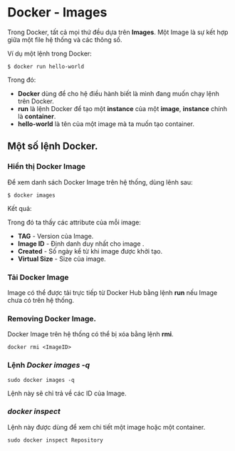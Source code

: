 # Docker - Images

Trong Docker, tất cả mọi thứ đều dựa trên **Images**. Một Image là sự kết hợp giữa một file hệ thống và các thông số.

Ví dụ một lệnh trong Docker:

    $ docker run hello-world

Trong đó:
  - **Docker** dùng để cho hệ điều hành biết là mình đang muốn chạy lệnh trên Docker.
  - **run** là lệnh Docker để tạo một **instance** của một **image**, **instance** chính là **container**.
  - **hello-world** là tên của một image mà ta muốn tạo container.

## Một số lệnh Docker.

### Hiển thị Docker Image

Để xem danh sách Docker Image trên hệ thống, dùng lênh sau:

    $ docker images

Kết quả:


Trong đó ta thấy các attribute của mỗi image:
  - **TAG** - Version của Image.
  - **Image ID** - Định danh duy nhất cho image .
  - **Created** - Số ngày kể từ khi image được khởi tạo.
  - **Virtual Size** - Size của image.

### Tải Docker Image

Image có thể được tải trực tiếp từ Docker Hub bằng lệnh **run** nếu Image chưa có trên hệ thống.

### Removing Docker Image.

Docker Image trên hệ thống có thể bị xóa bằng lệnh **rmi**.

    docker rmi <ImageID>

### Lệnh *Docker images -q*

    sudo docker images -q

Lệnh này sẽ chỉ trả về các ID của Image.

### *docker inspect*

Lệnh này được dùng để xem chi tiết một image hoặc một container.

    sudo docker inspect Repository

